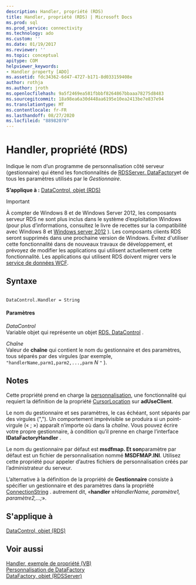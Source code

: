 ```yaml
---
description: Handler, propriété (RDS)
title: Handler, propriété (RDS) | Microsoft Docs
ms.prod: sql
ms.prod_service: connectivity
ms.technology: ado
ms.custom: ''
ms.date: 01/19/2017
ms.reviewer: ''
ms.topic: conceptual
apitype: COM
helpviewer_keywords:
- Handler property [ADO]
ms.assetid: fdc34362-6d47-4727-b171-8d033159408e
author: rothja
ms.author: jroth
ms.openlocfilehash: 9a5f2469ea581fbbbf8264867bbaaa78275d8483
ms.sourcegitcommit: 18a98ea6a30d448aa6195e10ea2413be7e837e94
ms.translationtype: MT
ms.contentlocale: fr-FR
ms.lasthandoff: 08/27/2020
ms.locfileid: "88982070"
---
```

# <a name="handler-property-rds"></a>Handler, propriété (RDS)
Indique le nom d’un programme de personnalisation côté serveur (gestionnaire) qui étend les fonctionnalités de [RDSServer. DataFactory](./datafactory-object-rdsserver.md)et de tous les paramètres utilisés par le *Gestionnaire*.  
  
 **S’applique à :** [DataControl, objet (RDS)](./datacontrol-object-rds.md)  
  
> [!IMPORTANT]
>  À compter de Windows 8 et de Windows Server 2012, les composants serveur RDS ne sont plus inclus dans le système d’exploitation Windows (pour plus d’informations, consultez le livre de recettes sur la compatibilité avec Windows 8 et [Windows server 2012](https://www.microsoft.com/download/details.aspx?id=27416) ). Les composants clients RDS seront supprimés dans une prochaine version de Windows. Évitez d'utiliser cette fonctionnalité dans de nouveaux travaux de développement, et prévoyez de modifier les applications qui utilisent actuellement cette fonctionnalité. Les applications qui utilisent RDS doivent migrer vers le [service de données WCF](https://go.microsoft.com/fwlink/?LinkId=199565).  
  
## <a name="syntax"></a>Syntaxe  
  
```  
  
DataControl.Handler = String  
```  
  
#### <a name="parameters"></a>Paramètres  
 *DataControl*  
 Variable objet qui représente un objet [RDS. DataControl](./datacontrol-object-rds.md) .  
  
 *Chaîne*  
 Valeur de **chaîne** qui contient le nom du gestionnaire et des paramètres, tous séparés par des virgules (par exemple, `"handlerName,parm1,parm2,...,parm` *N* `"` ).  
  
## <a name="remarks"></a>Notes  
 Cette propriété prend en charge la [personnalisation](../../guide/remote-data-service/datafactory-customization.md), une fonctionnalité qui requiert la définition de la propriété [CursorLocation](../ado-api/cursorlocation-property-ado.md) sur **adUseClient**.  
  
 Le nom du gestionnaire et ses paramètres, le cas échéant, sont séparés par des virgules (","). Un comportement imprévisible se produira si un point-virgule (« ; ») apparaît n’importe où dans la *chaîne*. Vous pouvez écrire votre propre gestionnaire, à condition qu’il prenne en charge l’interface **IDataFactoryHandler** .  
  
 Le nom du gestionnaire par défaut est **msdfmap. Et son**paramètre par défaut est un fichier de personnalisation nommé **MSDFMAP.INI**. Utilisez cette propriété pour appeler d’autres fichiers de personnalisation créés par l’administrateur du serveur.  
  
 L’alternative à la définition de la propriété de **Gestionnaire** consiste à spécifier un gestionnaire et des paramètres dans la propriété [ConnectionString](../ado-api/connectionstring-property-ado.md) . autrement dit, «**handler =**_HandlerName, paramètre1, paramètre2,...;_».  
  
## <a name="applies-to"></a>S'applique à  
 [DataControl, objet (RDS)](./datacontrol-object-rds.md)  
  
## <a name="see-also"></a>Voir aussi  
 [Handler, exemple de propriété (VB)](./handler-property-example-vb.md)   
 [Personnalisation de DataFactory](../../guide/remote-data-service/datafactory-customization.md)   
 [DataFactory, objet (RDSServer)](./datafactory-object-rdsserver.md)